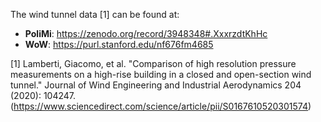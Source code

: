 The wind tunnel data [1] can be found at:
  - **PoliMi**: https://zenodo.org/record/3948348#.XxxrzdtKhHc
  - **WoW**: https://purl.stanford.edu/nf676fm4685
  
[1] Lamberti, Giacomo, et al. "Comparison of high resolution pressure measurements on a high-rise building in a closed and open-section wind tunnel." Journal of Wind Engineering and Industrial Aerodynamics 204 (2020): 104247. (https://www.sciencedirect.com/science/article/pii/S0167610520301574)
